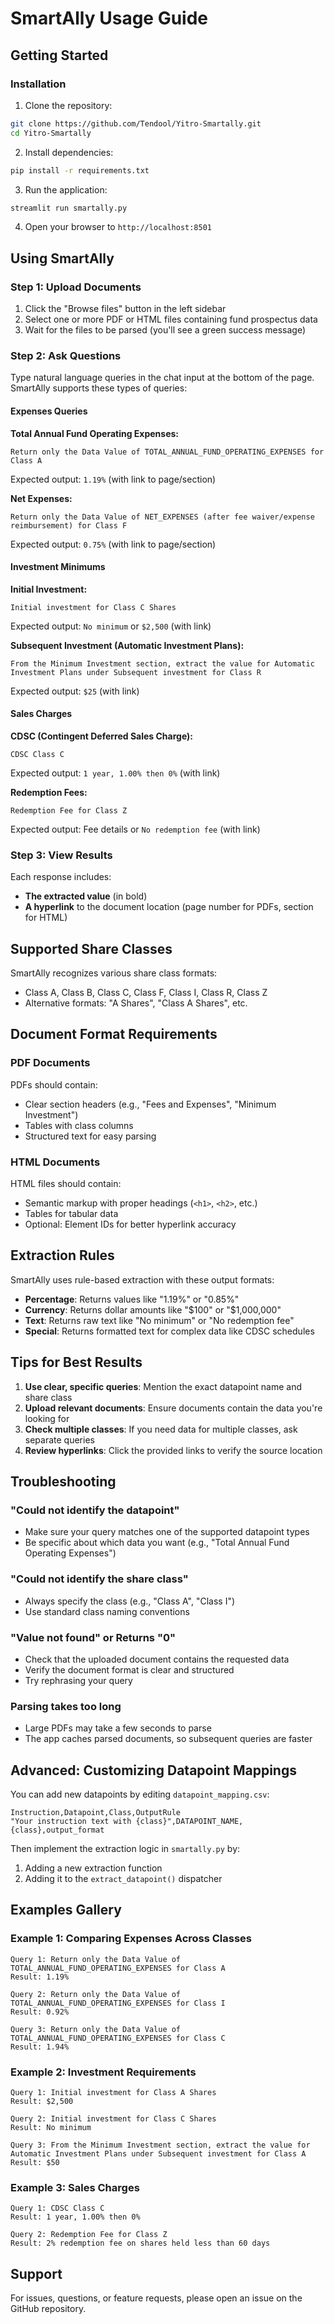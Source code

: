 # SmartAlly Usage Guide

## Getting Started

### Installation

1. Clone the repository:
```bash
git clone https://github.com/Tendool/Yitro-Smartally.git
cd Yitro-Smartally
```

2. Install dependencies:
```bash
pip install -r requirements.txt
```

3. Run the application:
```bash
streamlit run smartally.py
```

4. Open your browser to `http://localhost:8501`

## Using SmartAlly

### Step 1: Upload Documents

1. Click the "Browse files" button in the left sidebar
2. Select one or more PDF or HTML files containing fund prospectus data
3. Wait for the files to be parsed (you'll see a green success message)

### Step 2: Ask Questions

Type natural language queries in the chat input at the bottom of the page. SmartAlly supports these types of queries:

#### Expenses Queries

**Total Annual Fund Operating Expenses:**
```
Return only the Data Value of TOTAL_ANNUAL_FUND_OPERATING_EXPENSES for Class A
```
Expected output: `1.19%` (with link to page/section)

**Net Expenses:**
```
Return only the Data Value of NET_EXPENSES (after fee waiver/expense reimbursement) for Class F
```
Expected output: `0.75%` (with link to page/section)

#### Investment Minimums

**Initial Investment:**
```
Initial investment for Class C Shares
```
Expected output: `No minimum` or `$2,500` (with link)

**Subsequent Investment (Automatic Investment Plans):**
```
From the Minimum Investment section, extract the value for Automatic Investment Plans under Subsequent investment for Class R
```
Expected output: `$25` (with link)

#### Sales Charges

**CDSC (Contingent Deferred Sales Charge):**
```
CDSC Class C
```
Expected output: `1 year, 1.00% then 0%` (with link)

**Redemption Fees:**
```
Redemption Fee for Class Z
```
Expected output: Fee details or `No redemption fee` (with link)

### Step 3: View Results

Each response includes:
- **The extracted value** (in bold)
- **A hyperlink** to the document location (page number for PDFs, section for HTML)

## Supported Share Classes

SmartAlly recognizes various share class formats:
- Class A, Class B, Class C, Class F, Class I, Class R, Class Z
- Alternative formats: "A Shares", "Class A Shares", etc.

## Document Format Requirements

### PDF Documents

PDFs should contain:
- Clear section headers (e.g., "Fees and Expenses", "Minimum Investment")
- Tables with class columns
- Structured text for easy parsing

### HTML Documents

HTML files should contain:
- Semantic markup with proper headings (`<h1>`, `<h2>`, etc.)
- Tables for tabular data
- Optional: Element IDs for better hyperlink accuracy

## Extraction Rules

SmartAlly uses rule-based extraction with these output formats:

- **Percentage**: Returns values like "1.19%" or "0.85%"
- **Currency**: Returns dollar amounts like "$100" or "$1,000,000"
- **Text**: Returns raw text like "No minimum" or "No redemption fee"
- **Special**: Returns formatted text for complex data like CDSC schedules

## Tips for Best Results

1. **Use clear, specific queries**: Mention the exact datapoint name and share class
2. **Upload relevant documents**: Ensure documents contain the data you're looking for
3. **Check multiple classes**: If you need data for multiple classes, ask separate queries
4. **Review hyperlinks**: Click the provided links to verify the source location

## Troubleshooting

### "Could not identify the datapoint"
- Make sure your query matches one of the supported datapoint types
- Be specific about which data you want (e.g., "Total Annual Fund Operating Expenses")

### "Could not identify the share class"
- Always specify the class (e.g., "Class A", "Class I")
- Use standard class naming conventions

### "Value not found" or Returns "0"
- Check that the uploaded document contains the requested data
- Verify the document format is clear and structured
- Try rephrasing your query

### Parsing takes too long
- Large PDFs may take a few seconds to parse
- The app caches parsed documents, so subsequent queries are faster

## Advanced: Customizing Datapoint Mappings

You can add new datapoints by editing `datapoint_mapping.csv`:

```csv
Instruction,Datapoint,Class,OutputRule
"Your instruction text with {class}",DATAPOINT_NAME,{class},output_format
```

Then implement the extraction logic in `smartally.py` by:
1. Adding a new extraction function
2. Adding it to the `extract_datapoint()` dispatcher

## Examples Gallery

### Example 1: Comparing Expenses Across Classes
```
Query 1: Return only the Data Value of TOTAL_ANNUAL_FUND_OPERATING_EXPENSES for Class A
Result: 1.19%

Query 2: Return only the Data Value of TOTAL_ANNUAL_FUND_OPERATING_EXPENSES for Class I
Result: 0.92%

Query 3: Return only the Data Value of TOTAL_ANNUAL_FUND_OPERATING_EXPENSES for Class C
Result: 1.94%
```

### Example 2: Investment Requirements
```
Query 1: Initial investment for Class A Shares
Result: $2,500

Query 2: Initial investment for Class C Shares
Result: No minimum

Query 3: From the Minimum Investment section, extract the value for Automatic Investment Plans under Subsequent investment for Class A
Result: $50
```

### Example 3: Sales Charges
```
Query 1: CDSC Class C
Result: 1 year, 1.00% then 0%

Query 2: Redemption Fee for Class Z
Result: 2% redemption fee on shares held less than 60 days
```

## Support

For issues, questions, or feature requests, please open an issue on the GitHub repository.
